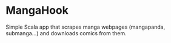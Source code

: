 # MangaHook
Simple Scala app that scrapes manga webpages (mangapanda, submanga...) and downloads comics from them.
